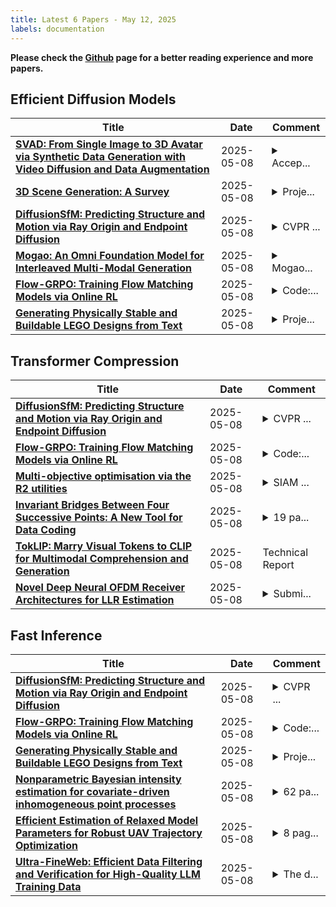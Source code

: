 ```yaml
---
title: Latest 6 Papers - May 12, 2025
labels: documentation
---
```

**Please check the [Github](https://github.com/zezhishao/MTS_Daily_ArXiv) page for a better reading experience and more papers.**

## Efficient Diffusion Models
| **Title** | **Date** | **Comment** |
| --- | --- | --- |
| **[SVAD: From Single Image to 3D Avatar via Synthetic Data Generation with Video Diffusion and Data Augmentation](http://arxiv.org/abs/2505.05475v1)** | 2025-05-08 | <details><summary>Accep...</summary><p>Accepted by CVPR 2025 SyntaGen Workshop, Project Page: https://yc4ny.github.io/SVAD/</p></details> |
| **[3D Scene Generation: A Survey](http://arxiv.org/abs/2505.05474v1)** | 2025-05-08 | <details><summary>Proje...</summary><p>Project Page: https://github.com/hzxie/Awesome-3D-Scene-Generation</p></details> |
| **[DiffusionSfM: Predicting Structure and Motion via Ray Origin and Endpoint Diffusion](http://arxiv.org/abs/2505.05473v1)** | 2025-05-08 | <details><summary>CVPR ...</summary><p>CVPR 2025. Project website: https://qitaozhao.github.io/DiffusionSfM</p></details> |
| **[Mogao: An Omni Foundation Model for Interleaved Multi-Modal Generation](http://arxiv.org/abs/2505.05472v1)** | 2025-05-08 | <details><summary>Mogao...</summary><p>Mogao Technical Report</p></details> |
| **[Flow-GRPO: Training Flow Matching Models via Online RL](http://arxiv.org/abs/2505.05470v1)** | 2025-05-08 | <details><summary>Code:...</summary><p>Code: https://github.com/yifan123/flow_grpo</p></details> |
| **[Generating Physically Stable and Buildable LEGO Designs from Text](http://arxiv.org/abs/2505.05469v1)** | 2025-05-08 | <details><summary>Proje...</summary><p>Project page: https://avalovelace1.github.io/LegoGPT/</p></details> |

## Transformer Compression
| **Title** | **Date** | **Comment** |
| --- | --- | --- |
| **[DiffusionSfM: Predicting Structure and Motion via Ray Origin and Endpoint Diffusion](http://arxiv.org/abs/2505.05473v1)** | 2025-05-08 | <details><summary>CVPR ...</summary><p>CVPR 2025. Project website: https://qitaozhao.github.io/DiffusionSfM</p></details> |
| **[Flow-GRPO: Training Flow Matching Models via Online RL](http://arxiv.org/abs/2505.05470v1)** | 2025-05-08 | <details><summary>Code:...</summary><p>Code: https://github.com/yifan123/flow_grpo</p></details> |
| **[Multi-objective optimisation via the R2 utilities](http://arxiv.org/abs/2305.11774v4)** | 2025-05-08 | <details><summary>SIAM ...</summary><p>SIAM Review 2025. 47 pages. Code is available at: https://github.com/benmltu/scalarize</p></details> |
| **[Invariant Bridges Between Four Successive Points: A New Tool for Data Coding](http://arxiv.org/abs/2504.21473v2)** | 2025-05-08 | <details><summary>19 pa...</summary><p>19 pages, submitted to arXiv</p></details> |
| **[TokLIP: Marry Visual Tokens to CLIP for Multimodal Comprehension and Generation](http://arxiv.org/abs/2505.05422v1)** | 2025-05-08 | Technical Report |
| **[Novel Deep Neural OFDM Receiver Architectures for LLR Estimation](http://arxiv.org/abs/2503.20500v3)** | 2025-05-08 | <details><summary>Submi...</summary><p>Submitted to IEEE Globecom 2025</p></details> |

## Fast Inference
| **Title** | **Date** | **Comment** |
| --- | --- | --- |
| **[DiffusionSfM: Predicting Structure and Motion via Ray Origin and Endpoint Diffusion](http://arxiv.org/abs/2505.05473v1)** | 2025-05-08 | <details><summary>CVPR ...</summary><p>CVPR 2025. Project website: https://qitaozhao.github.io/DiffusionSfM</p></details> |
| **[Flow-GRPO: Training Flow Matching Models via Online RL](http://arxiv.org/abs/2505.05470v1)** | 2025-05-08 | <details><summary>Code:...</summary><p>Code: https://github.com/yifan123/flow_grpo</p></details> |
| **[Generating Physically Stable and Buildable LEGO Designs from Text](http://arxiv.org/abs/2505.05469v1)** | 2025-05-08 | <details><summary>Proje...</summary><p>Project page: https://avalovelace1.github.io/LegoGPT/</p></details> |
| **[Nonparametric Bayesian intensity estimation for covariate-driven inhomogeneous point processes](http://arxiv.org/abs/2312.14073v4)** | 2025-05-08 | <details><summary>62 pa...</summary><p>62 pages, to appear in Bernoulli</p></details> |
| **[Efficient Estimation of Relaxed Model Parameters for Robust UAV Trajectory Optimization](http://arxiv.org/abs/2411.10941v3)** | 2025-05-08 | <details><summary>8 pag...</summary><p>8 pages, 5 figures, to published in IEEE Sustech 2025</p></details> |
| **[Ultra-FineWeb: Efficient Data Filtering and Verification for High-Quality LLM Training Data](http://arxiv.org/abs/2505.05427v1)** | 2025-05-08 | <details><summary>The d...</summary><p>The datasets are available on https://huggingface.co/datasets/openbmb/UltraFineWeb</p></details> |

